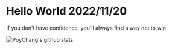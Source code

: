 # Hello World 2022/11/20

If you don't have confidence, you'll always find a way not to win

![PoyChang's github stats](https://github-readme-stats.vercel.app/api?username=poychang&show_icons=true&theme=dracula)
